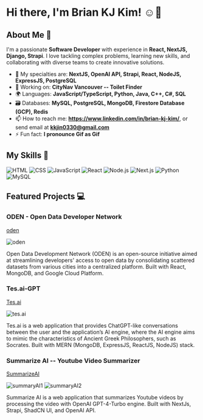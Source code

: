 # Hi there, I'm Brian KJ Kim! ☺️👋


## About Me 🚀

I'm a passionate **Software Developer** with experience in **React, NextJS, Django, Strapi**. I love tackling complex problems, learning new skills, and collaborating with diverse teams to create innovative solutions.

- 🌱 My specialties are: **NextJS, OpenAI API, Strapi, React, NodeJS, ExpressJS, PostgreSQL**
- 🔭 Working on: **CityNav Vancouver -- Toilet Finder**
- 🌍 Languages: **JavaScript/TypeScript, Python, Java, C++, C#, SQL**
- 🗃️ Databases: **MySQL, PostgreSQL, MongoDB, Firestore Database (GCP), Redis**
- 📫 How to reach me: **https://www.linkedin.com/in/brian-kj-kim/**, or send email at **kkjin0330@gmail.com**
- ⚡ Fun fact: **I pronounce Gif as Gif**

## My Skills 🧠

![HTML](https://img.shields.io/badge/-HTML-E34F26?style=flat-square&logo=html5&logoColor=white)
![CSS](https://img.shields.io/badge/-CSS-1572B6?style=flat-square&logo=css3&logoColor=white)
![JavaScript](https://img.shields.io/badge/-JavaScript-F7DF1E?style=flat-square&logo=javascript&logoColor=black)
![React](https://img.shields.io/badge/-React-61DAFB?style=flat-square&logo=react&logoColor=black)
![Node.js](https://img.shields.io/badge/-Node.js-339933?style=flat-square&logo=node.js&logoColor=white)
![Next.js](https://img.shields.io/badge/next.js-000000?style=for-the-badge&logo=nextdotjs&logoColor=white)
![Python](https://img.shields.io/badge/python-3670A0?style=for-the-badge&logo=python&logoColor=ffdd54)
![MySQL](https://shields.io/badge/MySQL-lightgrey?logo=mysql&style=plastic&logoColor=white&labelColor=blue)

## Featured Projects 💻

### ODEN - Open Data Developer Network 
[oden](https://terratap-oden-client-v2.web.app/)

![oden](https://github.com/briankjkim/briankjkim/assets/97319869/df3e891c-fdfb-414b-8cc8-a1691d98926e)

Open Data Development Network (ODEN) is an open-source initiative aimed at streamlining developers' access to open data by consolidating scattered datasets from various cities into a centralized platform. Built with React, MongoDB, and Google Cloud Platform.


### Tes.ai-GPT
[Tes.ai](https://mern-ai-chatbot-client.vercel.app/)

![tes.ai](https://github.com/briankjkim/briankjkim/assets/97319869/7b70c5fd-c0b6-4b06-87c0-ba9b41f34859)


Tes.ai is a web application that provides ChatGPT-like conversations between the user and the application’s AI engine, where the AI engine aims to mimic the characteristics of Ancient Greek Philosophers, such as Socrates. Built with MERN (MongoDB, ExpressJS, ReactJS, NodeJS) stack.


### Summarize AI -- Youtube Video Summarizer
[SummarizeAI](https://youtube-ai-summarizer.vercel.app/)

![summaryAI1](https://github.com/briankjkim/briankjkim/assets/97319869/9f2b8d91-dadd-4154-9f84-b82470492343)
![summaryAI2](https://github.com/briankjkim/briankjkim/assets/97319869/2be16266-372a-4d14-b32c-c48e050a0c8f)


Summarize AI is a web application that summarizes Youtube videos by processing the video with OpenAI GPT-4-Turbo engine. Built with NextJs, Strapi, ShadCN UI, and OpenAI API.
